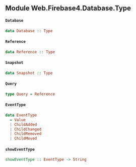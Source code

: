 ## Module Web.Firebase4.Database.Type

#### `Database`

``` purescript
data Database :: Type
```

#### `Reference`

``` purescript
data Reference :: Type
```

#### `Snapshot`

``` purescript
data Snapshot :: Type
```

#### `Query`

``` purescript
type Query = Reference
```

#### `EventType`

``` purescript
data EventType
  = Value
  | ChildAdded
  | ChildChanged
  | ChildRemoved
  | ChildMoved
```

#### `showEventType`

``` purescript
showEventType :: EventType -> String
```


